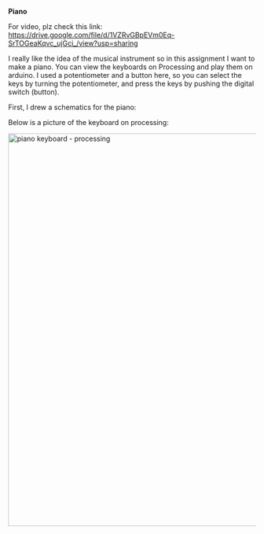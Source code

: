 **Piano**

For video, plz check this link: https://drive.google.com/file/d/1VZRvGBpEVm0Eq-SrTOGeaKqvc_ujGci_/view?usp=sharing

I really like the idea of the musical instrument so in this assignment I want to make a piano. You can view the keyboards on Processing and play them on arduino. I used a potentiometer and a button here, so you can select the keys by turning the potentiometer, and press the keys by pushing the digital switch (button). 

First, I drew a schematics for the piano:


Below is a picture of the keyboard on processing:

<img width="799" alt="piano keyboard - processing" src="https://user-images.githubusercontent.com/89835320/142864009-68236124-2b94-4e1f-abed-224427f4e3cc.png">





